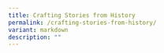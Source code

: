 ```yaml
---
title: Crafting Stories from History
permalink: /crafting-stories-from-history/
variant: markdown
description: ""
---
```

